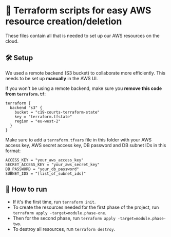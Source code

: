 # 👾 Terraform scripts for easy AWS resource creation/deletion

These files contain all that is needed to set up our AWS resources on the cloud.

## 🛠️ Setup

We used a remote backend (S3 bucket) to collaborate more efficiently. This needs to be set up **manually** in the AWS UI.

If you won't be using a remote backend, make sure you **remove this code from `terraform.tf`**:

```
terraform {
  backend "s3" {
    bucket = "c19-courts-terraform-state"
    key = "terraform.tfstate"
    region = "eu-west-2"
  }
}
```

Make sure to add a `terraform.tfvars` file in this folder with your AWS access key, AWS secret access key, DB password and DB subnet IDs in this format:
```
ACCESS_KEY = "your_aws_access_key"
SECRET_ACCESS_KEY = "your_aws_secret_key"
DB_PASSWORD = "your_db_password"
SUBNET_IDS = "[list_of_subnet_ids]"

```

## 🚀 How to run

- If it's the first time, run `terraform init`.
- To create the resources needed for the first phase of the project, run `terraform apply -target=module.phase-one`.
- Then for the second phase, run `terraform apply -target=module.phase-two`.
- To destroy all resources, run `terraform destroy`.